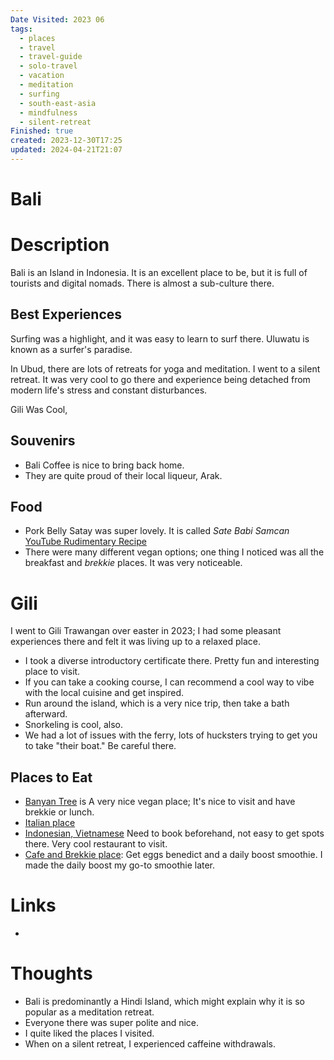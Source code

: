 ```yaml
---
Date Visited: 2023 06
tags:
  - places
  - travel
  - travel-guide
  - solo-travel
  - vacation
  - meditation
  - surfing
  - south-east-asia
  - mindfulness
  - silent-retreat
Finished: true
created: 2023-12-30T17:25
updated: 2024-04-21T21:07
---
```

# Bali


# Description
Bali is an Island in Indonesia. It is an excellent place to be, but it is full of tourists and digital nomads. There is almost a sub-culture there. 


## Best Experiences
Surfing was a highlight, and it was easy to learn to surf there. Uluwatu is known as a surfer's paradise. 

In Ubud, there are lots of retreats for yoga and meditation. I went to a silent retreat. It was very cool to go there and experience being detached from modern life's stress and constant disturbances. 


Gili Was Cool,

## Souvenirs 
- Bali Coffee is nice to bring back home. 
- They are quite proud of their local liqueur, Arak. 


## Food
- Pork Belly Satay was super lovely. It is called *Sate Babi Samcan* [YouTube Rudimentary Recipe](https://www.youtube.com/watch?v=C4iA8AWNDr4&list=WL&index=16&t=9s)
- There were many different vegan options; one thing I noticed was all the breakfast and *brekkie* places. It was very noticeable. 

# Gili
I went to Gili Trawangan over easter in 2023; I had some pleasant experiences there and felt it was living up to a relaxed place. 

- I took a diverse introductory certificate there. Pretty fun and interesting place to visit. 
- If you can take a cooking course, I can recommend a cool way to vibe with the local cuisine and get inspired. 
- Run around the island, which is a very nice trip, then take a bath afterward. 
- Snorkeling is cool, also. 
- We had a lot of issues with the ferry, lots of hucksters trying to get you to take "their boat."  Be careful there. 

## Places to Eat
- [Banyan Tree](https://maps.app.goo.gl/oQeiGzk3YjciK8S68) is A very nice vegan place; It's nice to visit and have brekkie or lunch.  
- [Italian place](https://maps.app.goo.gl/cRmJi1tkgk32o6an8)
- [Indonesian, Vietnamese](https://maps.app.goo.gl/cRmJi1tkgk32o6an8) Need to book beforehand, not easy to get spots there. Very cool restaurant to visit. 
- [Cafe and Brekkie place](https://maps.app.goo.gl/zudAZt744nEtHX1C9): Get eggs benedict and a daily boost smoothie. I made the daily boost my go-to smoothie later.

# Links
- 

# Thoughts 
- Bali is predominantly a Hindi Island, which might explain why it is so popular as a meditation retreat. 
- Everyone there was super polite and nice. 
- I quite liked the places I visited. 
- When on a silent retreat, I experienced caffeine withdrawals. 

